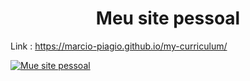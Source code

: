 <h1 align="center">Meu site pessoal</h1>

Link : https://marcio-piagio.github.io/my-curriculum/

<a href="https://marcio-piagio.github.io/my-curriculum/"><img src="https://marcio-piagio.github.io/img/capa.png" alt="Mue site pessoal" /></a>

